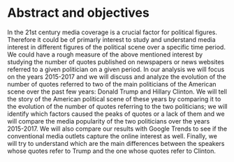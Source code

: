 # Abstract and objectives

In the 21st century media coverage is a crucial factor for political figures. Therefore it could be of primarly interest to study and understand media interest in different figures of the political scene over a specific time period. We could have a rough measure of the above mentioned interest by studying the number of quotes published on newspapers or news websites referred to a given politician on a given period.
In our analysis we will focus on the years 2015-2017 and we will discuss and analyze the evolution of the number of quotes referred to two of the main politicians of the American scene over the past few years: Donald Trump and Hillary Clinton. We will tell the story of the American political scene of these years by comparing it to the evolution of the number of quotes referring to the two politicians; we will identify which factors caused the peaks of quotes or a lack of them and we will compare the media popularity of the two politicians over the years 2015-2017. We will also compare our results with Google Trends to see if the conventional media outlets capture the online interest as well. Finally, we will try to understand which are the main differences between the speakers whose quotes refer to Trump and the one whose quotes refer to Clinton. 
